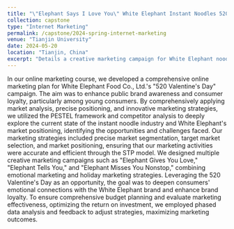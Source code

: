 ```yaml
---
title: "\"Elephant Says I Love You\" White Elephant Instant Noodles 520 Marketing Plan"
collection: capstone
type: "Internet Marketing"
permalink: /capstone/2024-spring-internet-marketing
venue: "Tianjin University"
date: 2024-05-20
location: "Tianjin, China"
excerpt: "Details a creative marketing campaign for White Elephant noodles, using emotional and holiday strategies to boost brand awareness and loyalty among young consumers."
---
```


In our online marketing course, we developed a comprehensive online marketing plan for White Elephant Food Co., Ltd.'s "520 Valentine's Day" campaign. The aim was to enhance public brand awareness and consumer loyalty, particularly among young consumers. By comprehensively applying market analysis, precise positioning, and innovative marketing strategies, we utilized the PESTEL framework and competitor analysis to deeply explore the current state of the instant noodle industry and White Elephant's market positioning, identifying the opportunities and challenges faced. Our marketing strategies included precise market segmentation, target market selection, and market positioning, ensuring that our marketing activities were accurate and efficient through the STP model. We designed multiple creative marketing campaigns such as "Elephant Gives You Love," "Elephant Tells You," and "Elephant Misses You Nonstop," combining emotional marketing and holiday marketing strategies. Leveraging the 520 Valentine's Day as an opportunity, the goal was to deepen consumers' emotional connections with the White Elephant brand and enhance brand loyalty. To ensure comprehensive budget planning and evaluate marketing effectiveness, optimizing the return on investment, we employed phased data analysis and feedback to adjust strategies, maximizing marketing outcomes.